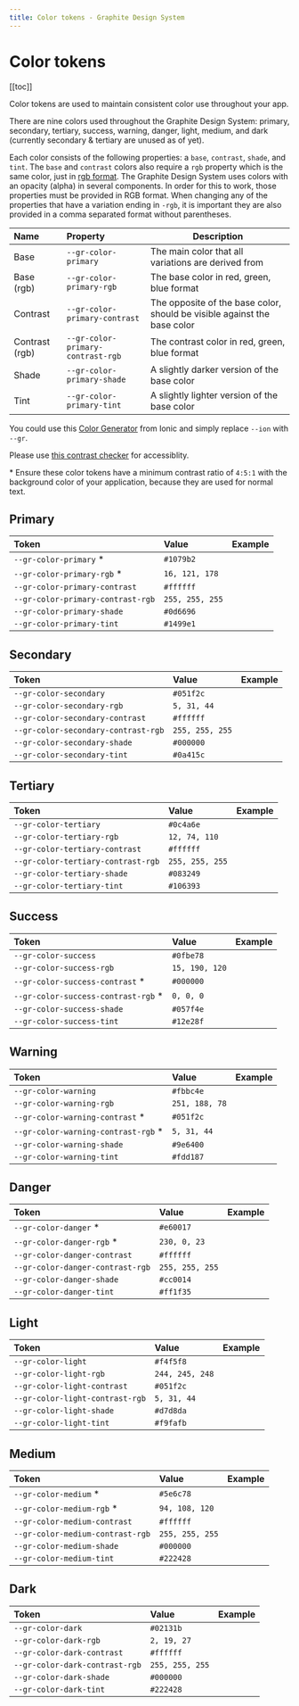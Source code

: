 ```yaml
---
title: Color tokens - Graphite Design System
---
```


# Color tokens

[[toc]]

<p class="intro">Color tokens are used to maintain consistent color use throughout your app.</p>

There are nine colors used throughout the Graphite Design System: primary, secondary, tertiary, success, warning, danger, light, medium, and dark (currently secondary & tertiary are unused as of yet).

Each color consists of the following properties: a `base`, `contrast`, `shade`, and `tint`. The `base` and `contrast` colors also require a `rgb` property which is the same color, just in [rgb format](https://developer.mozilla.org/en-US/docs/Glossary/RGB). The Graphite Design System uses colors with an opacity (alpha) in several components. In order for this to work, those properties must be provided in RGB format. When changing any of the properties that have a variation ending in `-rgb`, it is important they are also provided in a comma separated format without parentheses.

| Name           | Property                          | Description                                                              |
| :------------- | :-------------------------------- | ------------------------------------------------------------------------ |
| Base           | `--gr-color-primary`              | The main color that all variations are derived from                      |
| Base (rgb)     | `--gr-color-primary-rgb`          | The base color in red, green, blue format                                |
| Contrast       | `--gr-color-primary-contrast`     | The opposite of the base color, should be visible against the base color |
| Contrast (rgb) | `--gr-color-primary-contrast-rgb` | The contrast color in red, green, blue format                            |
| Shade          | `--gr-color-primary-shade`        | A slightly darker version of the base color                              |
| Tint           | `--gr-color-primary-tint`         | A slightly lighter version of the base color                             |

You could use this [Color Generator](https://ionicframework.com/docs/theming/color-generator) from Ionic and simply replace `--ion` with `--gr`.

Please use [this contrast checker](https://webaim.org/resources/contrastchecker/) for accessiblity.

\* Ensure these color tokens have a minimum contrast ratio of `4:5:1` with the background color of your application, because they are used for normal text.

## Primary

| Token                             | Value           | Example                                                |
| :-------------------------------- | :-------------- | :----------------------------------------------------- |
| `--gr-color-primary` \*           | `#1079b2`       | <div class="h-8 border rounded bg-primary" />          |
| `--gr-color-primary-rgb` \*       | `16, 121, 178`  | <div class="h-8 border rounded bg-primary" />          |
| `--gr-color-primary-contrast`     | `#ffffff`       | <div class="h-8 border rounded bg-primary-contrast" /> |
| `--gr-color-primary-contrast-rgb` | `255, 255, 255` | <div class="h-8 border rounded bg-primary-contrast" /> |
| `--gr-color-primary-shade`        | `#0d6696`       | <div class="h-8 border rounded bg-primary-shade" />    |
| `--gr-color-primary-tint`         | `#1499e1`       | <div class="h-8 border rounded bg-primary-tint" />     |

## Secondary

| Token                               | Value           | Example                                                  |
| :---------------------------------- | :-------------- | :------------------------------------------------------- |
| `--gr-color-secondary`              | `#051f2c`       | <div class="h-8 border rounded bg-secondary" />          |
| `--gr-color-secondary-rgb`          | `5, 31, 44`     | <div class="h-8 border rounded bg-secondary" />          |
| `--gr-color-secondary-contrast`     | `#ffffff`       | <div class="h-8 border rounded bg-secondary-contrast" /> |
| `--gr-color-secondary-contrast-rgb` | `255, 255, 255` | <div class="h-8 border rounded bg-secondary-contrast" /> |
| `--gr-color-secondary-shade`        | `#000000`       | <div class="h-8 border rounded bg-secondary-shade" />    |
| `--gr-color-secondary-tint`         | `#0a415c`       | <div class="h-8 border rounded bg-secondary-tint" />     |

## Tertiary

| Token                              | Value           | Example                                                 |
| :--------------------------------- | :-------------- | :------------------------------------------------------ |
| `--gr-color-tertiary`              | `#0c4a6e`       | <div class="h-8 border rounded bg-tertiary" />          |
| `--gr-color-tertiary-rgb`          | `12, 74, 110`   | <div class="h-8 border rounded bg-tertiary" />          |
| `--gr-color-tertiary-contrast`     | `#ffffff`       | <div class="h-8 border rounded bg-tertiary-contrast" /> |
| `--gr-color-tertiary-contrast-rgb` | `255, 255, 255` | <div class="h-8 border rounded bg-tertiary-contrast" /> |
| `--gr-color-tertiary-shade`        | `#083249`       | <div class="h-8 border rounded bg-tertiary-shade" />    |
| `--gr-color-tertiary-tint`         | `#106393`       | <div class="h-8 border rounded bg-tertiary-tint" />     |

## Success

| Token                                | Value          | Example                                                |
| :----------------------------------- | :------------- | :----------------------------------------------------- |
| `--gr-color-success`                 | `#0fbe78`      | <div class="h-8 border rounded bg-success" />          |
| `--gr-color-success-rgb`             | `15, 190, 120` | <div class="h-8 border rounded bg-success" />          |
| `--gr-color-success-contrast` \*     | `#000000`      | <div class="h-8 border rounded bg-success-contrast" /> |
| `--gr-color-success-contrast-rgb` \* | `0, 0, 0`      | <div class="h-8 border rounded bg-success-contrast" /> |
| `--gr-color-success-shade`           | `#057f4e`      | <div class="h-8 border rounded bg-success-shade" />    |
| `--gr-color-success-tint`            | `#12e28f`      | <div class="h-8 border rounded bg-success-tint" />     |

## Warning

| Token                                | Value          | Example                                                |
| :----------------------------------- | :------------- | :----------------------------------------------------- |
| `--gr-color-warning`                 | `#fbbc4e`      | <div class="h-8 border rounded bg-warning" />          |
| `--gr-color-warning-rgb`             | `251, 188, 78` | <div class="h-8 border rounded bg-warning" />          |
| `--gr-color-warning-contrast` \*     | `#051f2c`      | <div class="h-8 border rounded bg-warning-contrast" /> |
| `--gr-color-warning-contrast-rgb` \* | `5, 31, 44`    | <div class="h-8 border rounded bg-warning-contrast" /> |
| `--gr-color-warning-shade`           | `#9e6400`      | <div class="h-8 border rounded bg-warning-shade" />    |
| `--gr-color-warning-tint`            | `#fdd187`      | <div class="h-8 border rounded bg-warning-tint" />     |

## Danger

| Token                            | Value           | Example                                               |
| :------------------------------- | :-------------- | :---------------------------------------------------- |
| `--gr-color-danger` \*           | `#e60017`       | <div class="h-8 border rounded bg-danger" />          |
| `--gr-color-danger-rgb` \*       | `230, 0, 23`    | <div class="h-8 border rounded bg-danger" />          |
| `--gr-color-danger-contrast`     | `#ffffff`       | <div class="h-8 border rounded bg-danger-contrast" /> |
| `--gr-color-danger-contrast-rgb` | `255, 255, 255` | <div class="h-8 border rounded bg-danger-contrast" /> |
| `--gr-color-danger-shade`        | `#cc0014`       | <div class="h-8 border rounded bg-danger-shade" />    |
| `--gr-color-danger-tint`         | `#ff1f35`       | <div class="h-8 border rounded bg-danger-tint" />     |

## Light

| Token                           | Value           | Example                                              |
| :------------------------------ | :-------------- | :--------------------------------------------------- |
| `--gr-color-light`              | `#f4f5f8`       | <div class="h-8 border rounded bg-light" />          |
| `--gr-color-light-rgb`          | `244, 245, 248` | <div class="h-8 border rounded bg-light" />          |
| `--gr-color-light-contrast`     | `#051f2c`       | <div class="h-8 border rounded bg-light-contrast" /> |
| `--gr-color-light-contrast-rgb` | `5, 31, 44`     | <div class="h-8 border rounded bg-light-contrast" /> |
| `--gr-color-light-shade`        | `#d7d8da`       | <div class="h-8 border rounded bg-light-shade" />    |
| `--gr-color-light-tint`         | `#f9fafb`       | <div class="h-8 border rounded bg-light-tint" />     |

## Medium

| Token                            | Value           | Example                                               |
| :------------------------------- | :-------------- | :---------------------------------------------------- |
| `--gr-color-medium` \*           | `#5e6c78`       | <div class="h-8 border rounded bg-medium" />          |
| `--gr-color-medium-rgb` \*       | `94, 108, 120`  | <div class="h-8 border rounded bg-medium" />          |
| `--gr-color-medium-contrast`     | `#ffffff`       | <div class="h-8 border rounded bg-medium-contrast" /> |
| `--gr-color-medium-contrast-rgb` | `255, 255, 255` | <div class="h-8 border rounded bg-medium-contrast" /> |
| `--gr-color-medium-shade`        | `#000000`       | <div class="h-8 border rounded bg-medium-shade" />    |
| `--gr-color-medium-tint`         | `#222428`       | <div class="h-8 border rounded bg-medium-tint" />     |

## Dark

| Token                          | Value           | Example                                             |
| :----------------------------- | :-------------- | :-------------------------------------------------- |
| `--gr-color-dark`              | `#02131b`       | <div class="h-8 border rounded bg-dark" />          |
| `--gr-color-dark-rgb`          | `2, 19, 27`     | <div class="h-8 border rounded bg-dark" />          |
| `--gr-color-dark-contrast`     | `#ffffff`       | <div class="h-8 border rounded bg-dark-contrast" /> |
| `--gr-color-dark-contrast-rgb` | `255, 255, 255` | <div class="h-8 border rounded bg-dark-contrast" /> |
| `--gr-color-dark-shade`        | `#000000`       | <div class="h-8 border rounded bg-dark-shade" />    |
| `--gr-color-dark-tint`         | `#222428`       | <div class="h-8 border rounded bg-dark-tint" />     |
